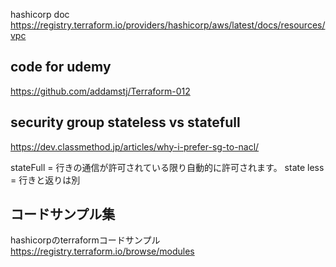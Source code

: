 
hashicorp doc
https://registry.terraform.io/providers/hashicorp/aws/latest/docs/resources/vpc

## code for udemy
https://github.com/addamstj/Terraform-012

## security group stateless vs statefull
https://dev.classmethod.jp/articles/why-i-prefer-sg-to-nacl/

stateFull = 行きの通信が許可されている限り自動的に許可されます。
state less = 行きと返りは別

## コードサンプル集
hashicorpのterraformコードサンプル
https://registry.terraform.io/browse/modules